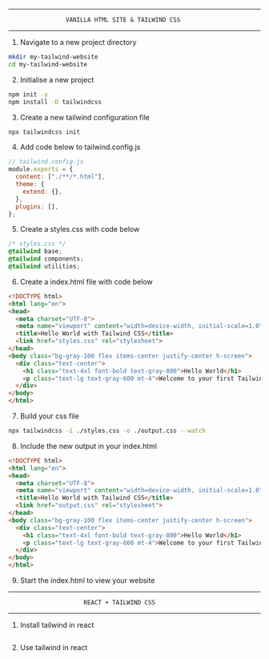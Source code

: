 ___________________________________________________________________________

                    VANILLA HTML SITE & TAILWIND CSS
___________________________________________________________________________

1. Navigate to a new project directory
```bash
mkdir my-tailwind-website
cd my-tailwind-website
```

2. Initialise a new project
```bash
npm init -y
npm install -D tailwindcss
```

3. Create a new tailwind configuration file
```bash
npx tailwindcss init
```

4. Add code below to tailwind.config.js
```javascript
// tailwind.config.js
module.exports = {
  content: ["./**/*.html"],
  theme: {
    extend: {},
  },
  plugins: [],
};

```

5. Create a styles.css with code below
```css
/* styles.css */
@tailwind base;
@tailwind components;
@tailwind utilities;
```

6. Create a index.html file with code below
```html
<!DOCTYPE html>
<html lang="en">
<head>
  <meta charset="UTF-8">
  <meta name="viewport" content="width=device-width, initial-scale=1.0">
  <title>Hello World with Tailwind CSS</title>
  <link href="styles.css" rel="stylesheet">
</head>
<body class="bg-gray-100 flex items-center justify-center h-screen">
  <div class="text-center">
    <h1 class="text-4xl font-bold text-gray-800">Hello World</h1>
    <p class="text-lg text-gray-600 mt-4">Welcome to your first Tailwind CSS webpage!</p>
  </div>
</body>
</html>
```

7. Build your css file
```bash
npx tailwindcss -i ./styles.css -o ./output.css --watch
```

8. Include the new output in your index.html
```html
<!DOCTYPE html>
<html lang="en">
<head>
  <meta charset="UTF-8">
  <meta name="viewport" content="width=device-width, initial-scale=1.0">
  <title>Hello World with Tailwind CSS</title>
  <link href="output.css" rel="stylesheet">
</head>
<body class="bg-gray-100 flex items-center justify-center h-screen">
  <div class="text-center">
    <h1 class="text-4xl font-bold text-gray-800">Hello World</h1>
    <p class="text-lg text-gray-600 mt-4">Welcome to your first Tailwind CSS webpage!</p>
  </div>
</body>
</html>
```

9. Start the index.html to view your website



___________________________________________________________________________

                         REACT + TAILWIND CSS
___________________________________________________________________________

1. Install tailwind in react
```bash

```

2. Use tailwind in react
```javascript

```